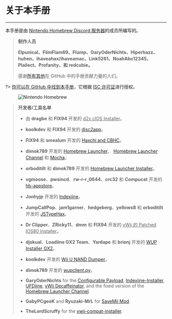 # 关于本手册
---
本手册是由 [Nintendo Homebrew Discord 服务器](https://discord.gg/C29hYvh)的成员所编写的。

> **制作人员**
> 
> **Elpunical、FlimFlam69、Flump、GaryOderNichts、Hiperhazz、huhen、ihaveahax/ihaveamac、Link5261、NoahAbc12345、Plailect、Profanity、和 redcubie。**
> 
> 感谢[所有其他](https://github.com/hacks-guide/Guide-WiiU/graphs/contributors)在 GitHub 中的手册贡献力量的人们。

?> [你可以在 GitHub 中找到本手册](https://github.com/hacks-guide/Guide-WiiU)，它根据 [ISC 许可证](https://github.com/hacks-guide/Guide-WiiU/blob/master/LICENSE.md)进行授权。

<figure class="thumbnails">
    <img src="docs/assets/img/nh.jpg" alt="Nintendo Homebrew" title="Nintendo Homebrew">
</figure>

>
> **开发者/工具名单**
> 
> - 由 **dragbe** 和 **FIX94** 开发的 <u>d2x cIOS Installer</u>。
> 
> - **koolkdev** 和 **FIX94** 开发的 [disc2app](https://github.com/koolkdev/disc2app)。
> 
> - **FIX94** 和 **smealum** 开发的 [Haxchi and CBHC](https://github.com/FIX94/haxchi)。
> 
> - **dimok789** 开发的 [Homebrew Launcher](https://github.com/dimok789/homebrew_launcher)、 [Homebrew Launcher Channel](https://github.com/dimok789/homebrew_launcher) 和 [Mocha](https://github.com/dimok789/mocha)。
> 
> - **orboditilt** 和 **dimok789** 开发的 [Homebrew Launcher Installer](https://github.com/wiiu-env/homebrew_launcher_installer)。
> 
> - **vgmoose**、**pwsincd**、**rw-r-r_0644**、**crc32** 和 **Compucat** 开发的 [hb-appstore](https://github.com/vgmoose/hb-appstore)。
> 
> - **Jonhyjp** 开发的 [Indexiine](https://gbatemp.net/threads/indexiine-load-cfw-during-boot-and-offline-without-a-vc-ds-title.553681/)。
> 
> - **JumpCallPop**、**jam1garner**、**hedgeberg**、**yellows8** 和 **orboditilt** 开发的 [JSTypeHax](https://github.com/wiiu-env/JsTypeHax)。
> 
> - **Dr Clipper**、**ZRicky11**、**dmm** 和 **FIX94** 开发的 <u>vWii 的 Patched IOS80 Installer</u>。
> 
> - **djskual**、**Loadiine GX2 Team**、**Yardape** 和 **brienj** 开发的 [WUP Installer GX2](https://sourceforge.net/projects/wup-installer-gx2/)。
> 
> - **koolkdev** 开发的 [Wii U NAND Dumper](https://github.com/koolkdev/wiiu-nanddumper)。
> 
> - **dimok789** 开发的 [wupclient.py](https://github.com/dimok789/mocha/blob/master/ios_mcp/wupclient.py)。
> 
> - **GaryOderNichts** for the [Configurable Payload](https://github.com/GaryOderNichts/configurable-payload), [Indexiine-Installer](https://github.com/GaryOderNichts/indexiine-installer), [UFDiine](https://github.com/GaryOderNichts/UFDiine), [vWii Decaffeinator](https://github.com/GaryOderNichts/vWii-Decaffeinator), and the fixed version of the [Homebrew Launcher Channel](https://github.com/GaryOderNichts/homebrew_launcher/).
> 
> - **GabyPCgeeK** and **Ryuzaki-MrL** for [SaveMii Mod](https://github.com/GabyPCgeeK/savemii).
> 
> - **TheLordScruffy** for the [vwii-compat-installer](https://github.com/TheLordScruffy/vwii-compat-installer).
